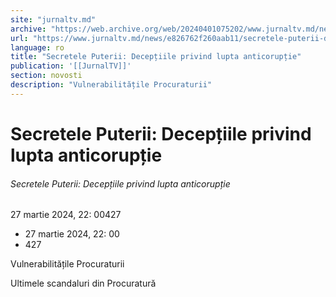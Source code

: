 ```yaml
---
site: "jurnaltv.md"
archive: "https://web.archive.org/web/20240401075202/www.jurnaltv.md/news/e826762f260aab11/secretele-puterii-deceptiile-privind-lupta-anticoruptie.html"
url: "https://www.jurnaltv.md/news/e826762f260aab11/secretele-puterii-deceptiile-privind-lupta-anticoruptie.html"
language: ro
title: "Secretele Puterii: Decepțiile privind lupta anticorupție"
publication: '[[JurnalTV]]'
section: novosti
description: "Vulnerabilitățile Procuraturii"
---
```


# Secretele Puterii: Decepțiile privind lupta anticorupție

###### Secretele Puterii: Decepțiile privind lupta anticorupție

27 martie 2024, 22: 00427

- 27 martie 2024, 22: 00
- 427

Vulnerabilitățile Procuraturii

Ultimele scandaluri din Procuratură